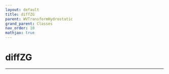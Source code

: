 ```yaml
---
layout: default
title: diffZG
parent: WVTransformHydrostatic
grand_parent: Classes
nav_order: 10
mathjax: true
---
```


#  diffZG




---

